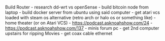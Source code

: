 
Build Router 
	- research dd-wrt vs openSense
	- build bitcoin node from laptop
	- build docker server from ubuntu using said computer
	- get atari vcs loaded with steam os alternative (retro arch or halo os or something like)
	- home theater (or on Atari VCS)
		- https://podcast.asknoahshow.com/24
		- https://podcast.asknoahshow.com/137
	- minis forum pc
	- get 2nd computer upstairs for ripping Movies
	- get coax cable ethernet


